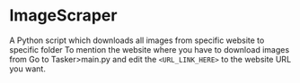 # ImageScraper
A Python script which downloads all images from specific website to specific folder
To mention the website where you have to download images from Go to Tasker>main.py and edit the ``` <URL_LINK_HERE> ``` to the website URL you want.
